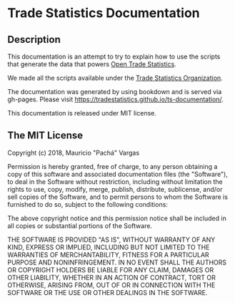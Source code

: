 # Trade Statistics Documentation

## Description


This documentation is an attempt to try to explain how to use the scripts that generate the data that powers [Open Trade Statistics](https://aaa/). 

We made all the scripts available under the [Trade Statistics Organization](https://github.com/tradestatistics).

The documentation was generated by using bookdown and is served via gh-pages. Please visit https://tradestatistics.github.io/ts-documentation/.

This documentation is released under MIT license.

## The MIT License

Copyright (c) 2018, Mauricio "Pachá" Vargas

Permission is hereby granted, free of charge, to any person obtaining
a copy of this software and associated documentation files (the
"Software"), to deal in the Software without restriction, including
without limitation the rights to use, copy, modify, merge, publish,
distribute, sublicense, and/or sell copies of the Software, and to
permit persons to whom the Software is furnished to do so, subject to
the following conditions:

The above copyright notice and this permission notice shall be
included in all copies or substantial portions of the Software.

THE SOFTWARE IS PROVIDED "AS IS", WITHOUT WARRANTY OF ANY KIND,
EXPRESS OR IMPLIED, INCLUDING BUT NOT LIMITED TO THE WARRANTIES OF
MERCHANTABILITY, FITNESS FOR A PARTICULAR PURPOSE AND
NONINFRINGEMENT. IN NO EVENT SHALL THE AUTHORS OR COPYRIGHT HOLDERS BE
LIABLE FOR ANY CLAIM, DAMAGES OR OTHER LIABILITY, WHETHER IN AN ACTION
OF CONTRACT, TORT OR OTHERWISE, ARISING FROM, OUT OF OR IN CONNECTION
WITH THE SOFTWARE OR THE USE OR OTHER DEALINGS IN THE SOFTWARE.
